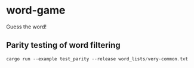 # word-game

Guess the word!

## Parity testing of word filtering

```rs
cargo run --example test_parity --release word_lists/very-common.txt
```
